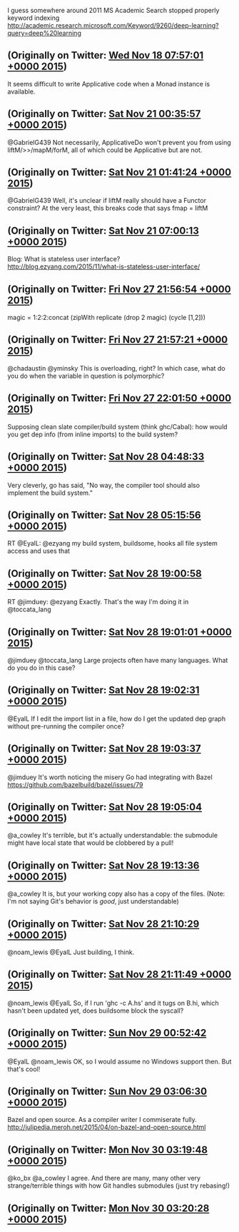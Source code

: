 I guess somewhere around 2011 MS Academic Search stopped properly keyword indexing http://academic.research.microsoft.com/Keyword/9260/deep-learning?query=deep%20learning

(Originally on Twitter: [Wed Nov 18 07:57:01 +0000 2015](https://twitter.com/ezyang/status/666887822410805249))
----
It seems difficult to write Applicative code when a Monad instance is available.

(Originally on Twitter: [Sat Nov 21 00:35:57 +0000 2015](https://twitter.com/ezyang/status/667863985094430720))
----
@GabrielG439 Not necessarily, ApplicativeDo won't prevent you from using liftM/&gt;&gt;/mapM/forM, all of which could be Applicative but are not.

(Originally on Twitter: [Sat Nov 21 01:41:24 +0000 2015](https://twitter.com/ezyang/status/667880460094042112))
----
@GabrielG439 Well, it's unclear if liftM really should have a Functor constraint? At the very least, this breaks code that says fmap = liftM

(Originally on Twitter: [Sat Nov 21 07:00:13 +0000 2015](https://twitter.com/ezyang/status/667960690984927232))
----
Blog: What is stateless user interface? http://blog.ezyang.com/2015/11/what-is-stateless-user-interface/

(Originally on Twitter: [Fri Nov 27 21:56:54 +0000 2015](https://twitter.com/ezyang/status/670360673965096962))
----
magic = 1:2:2:concat (zipWith replicate (drop 2 magic) (cycle [1,2]))

(Originally on Twitter: [Fri Nov 27 21:57:21 +0000 2015](https://twitter.com/ezyang/status/670360787349712900))
----
@chadaustin @yminsky This is overloading, right? In which case, what do you do when the variable in question is polymorphic?

(Originally on Twitter: [Fri Nov 27 22:01:50 +0000 2015](https://twitter.com/ezyang/status/670361918922592256))
----
Supposing clean slate compiler/build system (think ghc/Cabal): how would you get dep info (from inline imports) to the build system?

(Originally on Twitter: [Sat Nov 28 04:48:33 +0000 2015](https://twitter.com/ezyang/status/670464270119870465))
----
Very cleverly, go has said, "No way, the compiler tool should also implement the build system."

(Originally on Twitter: [Sat Nov 28 05:15:56 +0000 2015](https://twitter.com/ezyang/status/670471164351918080))
----
RT @EyalL: @ezyang my build system, buildsome, hooks all file system access and uses that

(Originally on Twitter: [Sat Nov 28 19:00:58 +0000 2015](https://twitter.com/ezyang/status/670678790620774400))
----
RT @jimduey: @ezyang Exactly. That's the way I'm doing it in @toccata_lang

(Originally on Twitter: [Sat Nov 28 19:01:01 +0000 2015](https://twitter.com/ezyang/status/670678800963903488))
----
@jimduey @toccata_lang Large projects often have many languages. What do you do in this case?

(Originally on Twitter: [Sat Nov 28 19:02:31 +0000 2015](https://twitter.com/ezyang/status/670679179302731776))
----
@EyalL If I edit the import list in a file, how do I get the updated dep graph without pre-running the compiler once?

(Originally on Twitter: [Sat Nov 28 19:03:37 +0000 2015](https://twitter.com/ezyang/status/670679456726523904))
----
@jimduey It's worth noticing the misery Go had integrating with Bazel https://github.com/bazelbuild/bazel/issues/79

(Originally on Twitter: [Sat Nov 28 19:05:04 +0000 2015](https://twitter.com/ezyang/status/670679818984366080))
----
@a_cowley It's terrible, but it's actually understandable: the submodule might have local state that would be clobbered by a pull!

(Originally on Twitter: [Sat Nov 28 19:13:36 +0000 2015](https://twitter.com/ezyang/status/670681968556789760))
----
@a_cowley It is, but your working copy also has a copy of the files. (Note: I'm not saying Git's behavior is *good*, just understandable)

(Originally on Twitter: [Sat Nov 28 21:10:29 +0000 2015](https://twitter.com/ezyang/status/670711383596662784))
----
@noam_lewis @EyalL Just building, I think.

(Originally on Twitter: [Sat Nov 28 21:11:49 +0000 2015](https://twitter.com/ezyang/status/670711719136751619))
----
@noam_lewis @EyalL So, if I run 'ghc -c A.hs' and it tugs on B.hi, which hasn't been updated yet, does buildsome block the syscall?

(Originally on Twitter: [Sun Nov 29 00:52:42 +0000 2015](https://twitter.com/ezyang/status/670767304041345024))
----
@EyalL @noam_lewis OK, so I would assume no Windows support then. But that's cool!

(Originally on Twitter: [Sun Nov 29 03:06:30 +0000 2015](https://twitter.com/ezyang/status/670800976501194752))
----
Bazel and open source. As a compiler writer I commiserate fully. http://julipedia.meroh.net/2015/04/on-bazel-and-open-source.html

(Originally on Twitter: [Mon Nov 30 03:19:48 +0000 2015](https://twitter.com/ezyang/status/671166714068008961))
----
@ko_bx @a_cowley I agree. And there are many, many other very strange/terrible things with how Git handles submodules (just try rebasing!)

(Originally on Twitter: [Mon Nov 30 03:20:28 +0000 2015](https://twitter.com/ezyang/status/671166880774758401))
----
